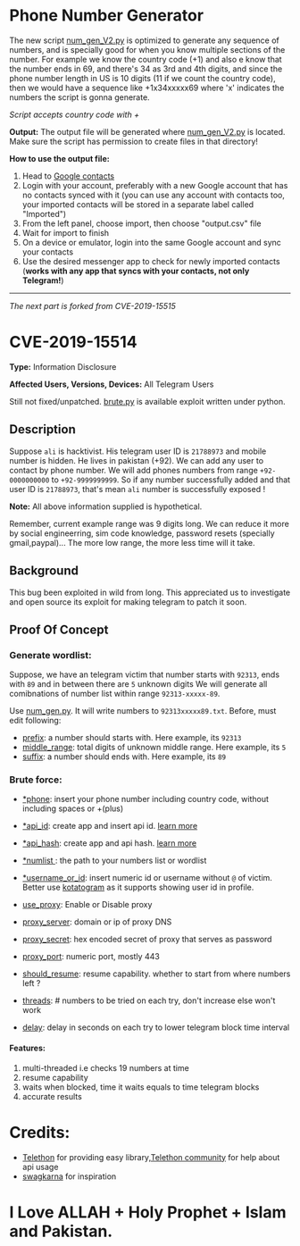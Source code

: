 # Phone Number Generator
The new script [num_gen_V2.py](num_gen_V2.py) is optimized to generate any sequence of numbers, and is specially good for when you know multiple sections of the number. For example we know the country code (+1) and also e know that the number ends in 69, and there's 34 as 3rd and 4th digits, and since the phone number length in US is 10 digits (11 if we count the country code), then we would have a sequence like +1x34xxxxx69 where 'x' indicates the numbers the script is gonna generate.

*Script accepts country code with +*

**Output:** The output file will be generated where [num_gen_V2.py](num_gen_V2.py) is located. Make sure the script has permission to create files in that directory!


**How to use the output file:**

1. Head to [Google contacts](https://contacts.google.com)
2. Login with your account, preferably with a new Google account that has no contacts synced with it (you can use any account with contacts too, your imported contacts will be stored in a separate label called "Imported")
3. From the left panel, choose import, then choose "output.csv" file
4. Wait for import to finish
5. On a device or emulator, login into the same Google account and sync your contacts
6. Use the desired messenger app to check for newly imported contacts (**works with any app that syncs with your contacts, not only Telegram!**)


----------------------------------------------------------


*The next part is forked from CVE-2019-15515*

# CVE-2019-15514
**Type:** Information Disclosure

**Affected Users, Versions, Devices:** All Telegram Users

Still not fixed/unpatched. [brute.py](brute.py) is available exploit written under python.

## Description
Suppose `ali` is hacktivist. His telegram user ID is `21788973` and mobile number is hidden. He lives in pakistan (+92).
We can add any user to contact by phone number. We will add phones numbers from range `+92-0000000000` to `+92-9999999999`.
So if any number successfully added and that user ID is `21788973`, that's mean `ali` number is successfully exposed !

**Note:** All above information supplied is hypothetical.

Remember, current example range was 9 digits long. We can reduce it more by social engineerring, sim code knowledge, password resets (specially gmail,paypal)...
The more low range, the more less time will it take.

## Background
This bug been exploited in wild from long. This appreciated us to investigate and open source its exploit for making telegram to patch it soon. 

## Proof Of Concept
### Generate wordlist:

Suppose, we have an telegram victim that number starts with `92313`, ends with `89` and in between there are `5` unknown digits 
We will generate all comibnations of number list within range `92313-xxxxx-89`. 

Use [num_gen.py](num_gen.py). It will write numbers to `92313xxxxx89.txt`. Before, must edit following:
- [prefix](num_gen.py#L1): a number should starts with. Here example, its `92313`
- [middle_range](num_gen.py#L2): total digits of unknown middle range. Here example, its `5`
- [suffix](num_gen.py#L3): a number should ends with. Here example, its `89`

### Brute force:
- [\*phone](brute.py#L2): insert your phone number including country code, without including spaces or +(plus)
- [\*api_id](brute.py#L3): create app and insert api id. [learn more](https://core.telegram.org/api/obtaining_api_id)
- [\*api_hash](brute.py#L4): create app and api hash. [learn more](https://core.telegram.org/api/obtaining_api_id)
- [\*numlist ](brute.py#L5): the path to your numbers list or wordlist
- [\*username_or_id](brute.py#L6): insert numeric id or username without `@` of victim. Better use [kotatogram](https://github.com/kotatogram/kotatogram-desktop/issues/274#issuecomment-997372621) as it supports showing user id in profile.

- [use_proxy](brute.py#L10): Enable or Disable proxy
- [proxy_server](brute.py#L11): domain or ip of proxy DNS
- [proxy_secret](brute.py#L12): hex encoded secret of proxy that serves as password
- [proxy_port](brute.py#L13): numeric port, mostly 443

- [should_resume](brute.py#L16): resume capability. whether to start from where numbers left ?
- [threads](brute.py#L17): # numbers to be tried on each try, don't increase else won't work
- [delay](brute.py#L18): delay in seconds on each try to lower telegram block time interval

#### Features:
1. multi-threaded i.e checks 19 numbers at time
2. resume capability
3. waits when blocked, time it waits equals to time telegram blocks 
4. accurate results

# Credits:
- [Telethon](https://github.com/LonamiWebs/Telethon) for providing easy library,[Telethon community](https://t.me/TelethonChat) for help about api usage
- [swagkarna](https://github.com/swagkarna/Telegram_User_Number_Finder) for inspiration
# I Love ALLAH + Holy Prophet + Islam and Pakistan.
